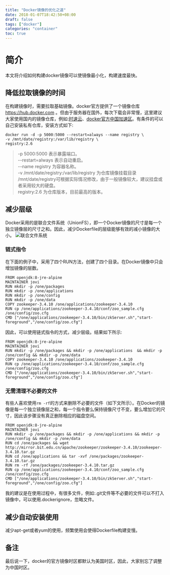```yaml
---
title: "Docker镜像的优化之道"
date: 2018-01-07T18:42:50+08:00
draft: false
tags: ["docker"]
categories: "container"
toc: true
---
```

# 简介
本文将介绍如何构建docker镜像可以使镜像最小化，构建速度最快。

## 降低拉取镜像的时间
在构建镜像时，需要拉取基础镜像。docker官方提供了一个镜像仓库 https://hub.docker.com 。但由于服务器在国外，每次下载会非常慢，这里建议大家使用国内的镜像仓库，例如:[时速云](https://hub.tenxcloud.com/)、[docker官方中国加速区](https://registry.docker-cn.com)。有条件的可以自己安装私有仓库，安装方式如下:
```
docker run -d -p 5000:5000 --restart=always --name registry \
-v /mnt/date/registry:/var/lib/registry \
registry:2.6
```
> -p 5000:5000 表示暴露端口。  
> --restart=always 表示自动重启。  
> --name registry 为容器名称。  
> -v /mnt/date/registry:/var/lib/registry 为仓库镜像挂载目录 /mnt/date/registry可根据实际情况修改，由于一般镜像较大，建议挂盘或者采用较大的硬盘。  
> registry:2.6 为仓库版本，目前最高的版本。  

## 减少层级
Docker采用的是联合文件系统（UnionFS），即一个Docker镜像的尺寸是每一个独立镜像层的尺寸之和。因此，减少Dockerfile的层级能够有效的减小镜像的大小。
![联合文件系统](../images/docker/docker-unionfs.jpg)

### 链式指令
在下面的例子中，采用了四个RUN方法，创建了四个目录。在Docker镜像中只会增加镜像的层数。
```
FROM openjdk:8-jre-alpine
MAINTAINER jovi
RUN mkdir -p /one/packages 
RUN mkdir -p /one/applications 
RUN mkdir -p /one/config
RUN mkdir -p /one/data
COPY zookeeper-3.4.10 /one/applications/zookeeper-3.4.10
RUN cp /one/applications/zookeeper-3.4.10/conf/zoo_sample.cfg /one/config/zoo.cfg
CMD ["/one/applications/zookeeper-3.4.10/bin/zkServer.sh","start-foreground","/one/config/zoo.cfg"]
```
因此，可以使用链式指令的方式，减少层级。结果如下所示:
```
FROM openjdk:8-jre-alpine
MAINTAINER jovi
RUN mkdir -p /one/packages && mkdir -p /one/applications  && mkdir -p /one/config && mkdir -p /one/data 
COPY zookeeper-3.4.10 /one/applications/zookeeper-3.4.10
RUN cp /one/applications/zookeeper-3.4.10/conf/zoo_sample.cfg /one/config/zoo.cfg
CMD ["/one/applications/zookeeper-3.4.10/bin/zkServer.sh","start-foreground","/one/config/zoo.cfg"]
```

### 无需清理不必要的文件
有些人喜欢使用`rm -rf`的方式来删除不必要的文件（如下文所示）。在Docker的镜像是每一个独立镜像层之和，每一个指令要么保持镜像尺寸不变，要么增加它的尺寸，因此该步骤没有真正删除相应的磁盘空间。
```
FROM openjdk:8-jre-alpine
MAINTAINER jovi
RUN mkdir -p /one/packages && mkdir -p /one/applications && mkdir -p /one/config && mkdir -p /one/data
RUN cd /one/packages && wget http://mirror.bit.edu.cn/apache/zookeeper/zookeeper-3.4.10/zookeeper-3.4.10.tar.gz
RUN cd /one/applications && tar -xvf /one/packages/zookeeper-3.4.10.tar.gz
RUN rm -rf /one/packages/zookeeper-3.4.10.tar.gz
RUN cp /one/applications/zookeeper-3.4.10/conf/zoo_sample.cfg /one/config/zoo.cfg
CMD ["/one/applications/zookeeper-3.4.10/bin/zkServer.sh","start-foreground","/one/config/zoo.cfg"]
```
我的建议是在使用过程中，有很多文件，例如:.git文件等不必要的文件可以不打入镜像中，可以使用.dockerignore，忽略文件。

## 减少自动安装使用
减少apt-get或者yum的使用，频繁使用会使得Dockerfile构建变慢。

## 备注
最后说一下，docker的官方镜像时区都默认为美国时区，因此，大家别忘了调整为中国时区。



